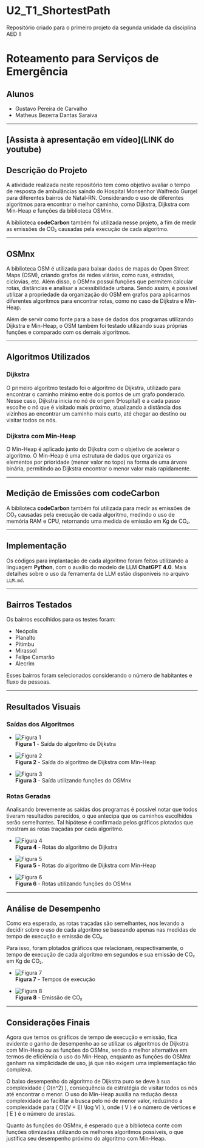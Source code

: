 # U2_T1_ShortestPath
Repositório criado para o primeiro projeto da segunda unidade da disciplina AED II 

# Roteamento para Serviços de Emergência

## Alunos
- Gustavo Pereira de Carvalho  
- Matheus Bezerra Dantas Saraiva
---
[Assista à apresentação em vídeo](LINK do youtube)
---

## Descrição do Projeto

A atividade realizada neste repositório tem como objetivo avaliar o tempo de resposta de ambulâncias saindo do Hospital Monsenhor Walfredo Gurgel para diferentes bairros de Natal-RN. Considerando o uso de diferentes algoritmos para encontrar o melhor caminho, como Dijkstra, Dijkstra com Min-Heap e funções da biblioteca OSMnx.

A biblioteca **codeCarbon** também foi utilizada nesse projeto, a fim de medir as emissões de CO₂ causadas pela execução de cada algoritmo.

---

## OSMnx

A biblioteca OSM é utilizada para baixar dados de mapas do Open Street Maps (OSM), criando grafos de redes viárias, como ruas, estradas, ciclovias, etc. Além disso, o OSMnx possui funções que permitem calcular rotas, distâncias e analisar a acessibilidade urbana. Sendo assim, é possível utilizar a propriedade da organização do OSM em grafos para aplicarmos diferentes algoritmos para encontrar rotas, como no caso de Dijkstra e Min-Heap.

Além de servir como fonte para a base de dados dos programas utilizando Dijkstra e Min-Heap, o OSM também foi testado utilizando suas próprias funções e comparado com os demais algoritmos.

---

## Algoritmos Utilizados

### Dijkstra

O primeiro algoritmo testado foi o algoritmo de Dijkstra, utilizado para encontrar o caminho mínimo entre dois pontos de um grafo ponderado. Nesse caso, Dijkstra inicia no nó de origem (Hospital) e a cada passo escolhe o nó que é visitado mais próximo, atualizando a distância dos vizinhos ao encontrar um caminho mais curto, até chegar ao destino ou visitar todos os nós.

### Dijkstra com Min-Heap

O Min-Heap é aplicado junto do Dijkstra com o objetivo de acelerar o algoritmo. O Min-Heap é uma estrutura de dados que organiza os elementos por prioridade (menor valor no topo) na forma de uma árvore binária, permitindo ao Dijkstra encontrar o menor valor mais rapidamente.

---

## Medição de Emissões com codeCarbon

A biblioteca **codeCarbon** também foi utilizada para medir as emissões de CO₂ causadas pela execução de cada algoritmo, medindo o uso de memória RAM e CPU, retornando uma medida de emissão em Kg de CO₂.

---

## Implementação

Os códigos para implantação de cada algoritmo foram feitos utilizando a linguagem **Python**, com o auxílio do modelo de LLM **ChatGPT 4.0**. Mais detalhes sobre o uso da ferramenta de LLM estão disponíveis no arquivo `LLM.md`.

---

## Bairros Testados

Os bairros escolhidos para os testes foram:
- Neópolis
- Planalto
- Pitimbu
- Mirassol
- Felipe Camarão
- Alecrim

Esses bairros foram selecionados considerando o número de habitantes e fluxo de pessoas.

---

## Resultados Visuais

### Saídas dos Algoritmos

- ![Figura 1](images/DijkstraOUT.png)  
  **Figura 1** - Saída do algoritmo de Dijkstra

- ![Figura 2](images/Min-HeapOUT.png)  
  **Figura 2** - Saída do algoritmo de Dijkstra com Min-Heap

- ![Figura 3](images/OSMOUT.png)  
  **Figura 3** - Saída utilizando funções do OSMnx

### Rotas Geradas

Analisando brevemente as saídas dos programas é possível notar que todos tiveram resultados parecidos, o que antecipa que os caminhos escolhidos serão semelhantes. Tal hipótese é confirmada pelos gráficos plotados que mostram as rotas traçadas por cada algoritmo.

- ![Figura 4](images/Rotas_Dijkstra_Simple.png)  
  **Figura 4** - Rotas do algoritmo de Dijkstra

- ![Figura 5](images/Rotas_MinHeap.png)  
  **Figura 5** - Rotas do algoritmo de Dijkstra com Min-Heap

- ![Figura 6](images/Rotas_OSM.png)  
  **Figura 6** - Rotas utilizando funções do OSMnx

---

## Análise de Desempenho

Como era esperado, as rotas traçadas são semelhantes, nos levando a decidir sobre o uso de cada algoritmo se baseando apenas nas medidas de tempo de execução e emissão de CO₂.

Para isso, foram plotados gráficos que relacionam, respectivamente, o tempo de execução de cada algoritmo em segundos e sua emissão de CO₂ em Kg de CO₂.

- ![Figura 7](images/exeTime.png)  
  **Figura 7** - Tempos de execução

- ![Figura 8](images/Co2.png)  
  **Figura 8** - Emissão de CO₂

---

## Considerações Finais

Agora que temos os gráficos de tempo de execução e emissão, fica evidente o ganho de desempenho ao se utilizar os algoritmos de Dijkstra com Min-Heap ou as funções do OSMnx, sendo a melhor alternativa em termos de eficiência o uso do Min-Heap, enquanto as funções do OSMnx ganham na simplicidade de uso, já que não exigem uma implementação tão complexa.

O baixo desempenho do algoritmo de Dijkstra puro se deve à sua complexidade \( O(n^2) \), consequência da estratégia de visitar todos os nós até encontrar o menor. O uso do Min-Heap auxilia na redução dessa complexidade ao facilitar a busca pelo nó de menor valor, reduzindo a complexidade para \( O((V + E) \log V) \), onde \( V \) é o número de vértices e \( E \) é o número de arestas.

Quanto às funções do OSMnx, é esperado que a biblioteca conte com funções otimizadas utilizando os melhores algoritmos possíveis, o que justifica seu desempenho próximo do algoritmo com Min-Heap.


